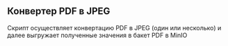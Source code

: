 ## Конвертер PDF в JPEG

Скрипт осуществляет конвертацию PDF в JPEG (один или несколько) и далее выгружает полученные значения в бакет PDF в MinIO
